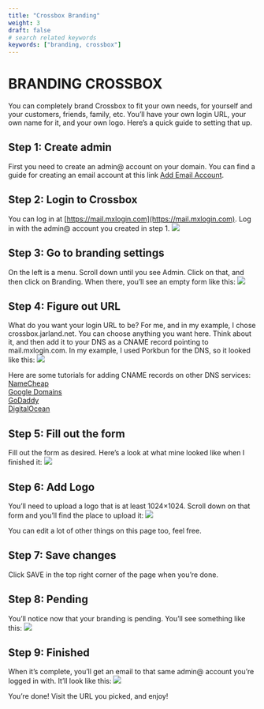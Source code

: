 ```yaml
---
title: "Crossbox Branding"
weight: 3
draft: false
# search related keywords
keywords: ["branding, crossbox"]
---
```


# BRANDING CROSSBOX

You can completely brand Crossbox to fit your own needs, for yourself and your customers, friends, family, etc. You’ll have your own login URL, your own name for it, and your own logo. Here’s a quick guide to setting that up.

## Step 1: Create admin
First you need to create an admin@ account on your domain. You can find a guide for creating an email account at this link [Add Email Account](https://mxroutedocs.com/directadmin/addemail/).

## Step 2: Login to Crossbox
You can log in at [https://mail.mxlogin.com](https://mail.mxlogin.com). Log in with the admin@ account you created in step 1.
![](https://mxrouteprod.b-cdn.net/wp-content/uploads/2020/08/1login-279x300.png)

## Step 3: Go to branding settings
On the left is a menu. Scroll down until you see Admin. Click on that, and then click on Branding. When there, you’ll see an empty form like this:
![](https://mxrouteprod.b-cdn.net/wp-content/uploads/2020/08/5emptyform-980x726.png)

## Step 4: Figure out URL
What do you want your login URL to be? For me, and in my example, I chose crossbox.jarland.net. You can choose anything you want here. Think about it, and then add it to your DNS as a CNAME record pointing to mail.mxlogin.com. In my example, I used Porkbun for the DNS, so it looked like this:
![](https://mxrouteprod.b-cdn.net/wp-content/uploads/2020/08/6addingdns-980x775.png)

Here are some tutorials for adding CNAME records on other DNS services:  
[NameCheap](https://www.namecheap.com/support/knowledgebase/article.aspx/9646/2237/how-to-create-a-cname-record-for-your-domain)  
[Google Domains](https://support.google.com/domains/answer/9211383?hl=en)  
[GoDaddy](https://www.godaddy.com/help/add-a-cname-record-19236)  
[DigitalOcean](https://www.digitalocean.com/docs/networking/dns/how-to/manage-records/#cname-records)

## Step 5: Fill out the form
Fill out the form as desired. Here’s a look at what mine looked like when I finished it:
![](https://mxrouteprod.b-cdn.net/wp-content/uploads/2020/08/6filloutform-980x695.png)

## Step 6: Add Logo
You’ll need to upload a logo that is at least 1024×1024. Scroll down on that form and you’ll find the place to upload it:
![](https://mxrouteprod.b-cdn.net/wp-content/uploads/2020/08/7addlogo-224x300.png)

You can edit a lot of other things on this page too, feel free.

## Step 7: Save changes
Click SAVE in the top right corner of the page when you’re done.

## Step 8: Pending
You’ll notice now that your branding is pending. You’ll see something like this:
![](https://mxrouteprod.b-cdn.net/wp-content/uploads/2020/08/8pending-300x69.png)

## Step 9: Finished
When it’s complete, you’ll get an email to that same admin@ account you’re logged in with. It’ll look like this:
![](https://mxrouteprod.b-cdn.net/wp-content/uploads/2020/08/9finished-300x71.png)

You’re done! Visit the URL you picked, and enjoy!

